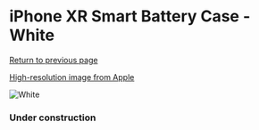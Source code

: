 # iPhone XR Smart Battery Case - White

[Return to previous page](/iphone_xr)

[High-resolution image from Apple](https://store.storeimages.cdn-apple.com/8756/as-images.apple.com/is/MU7N2?wid=4500&hei=4500&fmt=png)

<div style="width: 384px"><img src="/everyphone/MU7N2.png" alt="White"></div>

### Under construction

